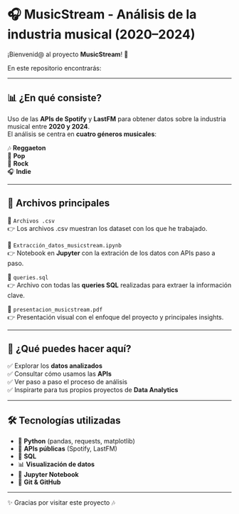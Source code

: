 # 🎧 MusicStream - Análisis de la industria musical (2020–2024)

¡Bienvenid@ al proyecto **MusicStream**! 🚀

En este repositorio encontrarás: 

---

## 📊 ¿En qué consiste?

Uso de las **APIs de Spotify** y **LastFM** para obtener datos sobre la industria musical entre **2020 y 2024**.  
El análisis se centra en **cuatro géneros musicales**:

🎶 **Reggaeton**  
🎤 **Pop**  
🎸 **Rock**  
🎧 **Indie**

---

## 📂 Archivos principales

🔹 `Archivos .csv`  
👉 Los archivos .csv muestran los dataset con los que he trabajado.

🔹 `Extracción_datos_musicstream.ipynb`  
👉 Notebook en **Jupyter** con la extración de los datos con APIs paso a paso.

🔹 `queries.sql`  
👉 Archivo con todas las **queries SQL** realizadas para extraer la información clave.

🔹 `presentacion_musicstream.pdf`  
👉 Presentación visual con el enfoque del proyecto y principales insights.

---

## 📌 ¿Qué puedes hacer aquí?

✅ Explorar los **datos analizados**  
✅ Consultar cómo usamos las **APIs**  
✅ Ver paso a paso el proceso de análisis  
✅ Inspirarte para tus propios proyectos de **Data Analytics**

---

## 🛠️ Tecnologías utilizadas

- 🐍 **Python** (pandas, requests, matplotlib)
- 🧠 **APIs públicas** (Spotify, LastFM)
- 🧮 **SQL**
- 📊 **Visualización de datos**
- 📓 **Jupyter Notebook**
- 💾 **Git & GitHub**

---


✨ Gracias por visitar este proyecto 🎶




